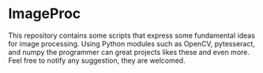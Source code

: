 # ImageProc
This repository contains some scripts that express some fundamental ideas for image processing. Using Python modules such as OpenCV, pytesseract, and numpy the programmer can great projects likes these and even more. Feel free to notify any suggestion, they are welcomed.
